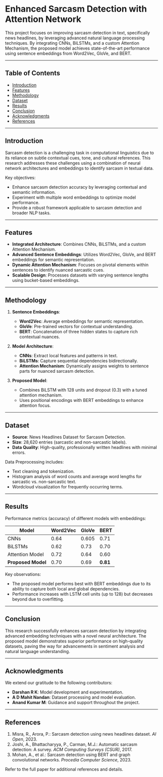 # Enhanced Sarcasm Detection with Attention Network

This project focuses on improving sarcasm detection in text, specifically news headlines, by leveraging advanced natural language processing techniques. By integrating CNNs, BiLSTMs, and a custom Attention Mechanism, the proposed model achieves state-of-the-art performance using sentence embeddings from Word2Vec, GloVe, and BERT.

---

## Table of Contents
- [Introduction](#introduction)
- [Features](#features)
- [Methodology](#methodology)
- [Dataset](#dataset)
- [Results](#results)
- [Conclusion](#conclusion)
- [Acknowledgments](#acknowledgments)
- [References](#references)

---

## Introduction

Sarcasm detection is a challenging task in computational linguistics due to its reliance on subtle contextual cues, tone, and cultural references. This research addresses these challenges using a combination of neural network architectures and embeddings to identify sarcasm in textual data.

Key objectives:
- Enhance sarcasm detection accuracy by leveraging contextual and semantic information.
- Experiment with multiple word embeddings to optimize model performance.
- Provide a robust framework applicable to sarcasm detection and broader NLP tasks.

---

## Features
- **Integrated Architecture**: Combines CNNs, BiLSTMs, and a custom Attention Mechanism.
- **Advanced Sentence Embeddings**: Utilizes Word2Vec, GloVe, and BERT embeddings for semantic representation.
- **Dynamic Attention Mechanism**: Focuses on pivotal elements within sentences to identify nuanced sarcastic cues.
- **Scalable Design**: Processes datasets with varying sentence lengths using bucket-based embeddings.

---

## Methodology

1. **Sentence Embeddings**:
   - **Word2Vec**: Average embeddings for semantic representation.
   - **GloVe**: Pre-trained vectors for contextual understanding.
   - **BERT**: Concatenation of three hidden states to capture rich contextual nuances.

2. **Model Architecture**:
   - **CNNs**: Extract local features and patterns in text.
   - **BiLSTMs**: Capture sequential dependencies bidirectionally.
   - **Attention Mechanism**: Dynamically assigns weights to sentence parts for nuanced sarcasm detection.

3. **Proposed Model**:
   - Combines BiLSTM with 128 units and dropout (0.3) with a tuned attention mechanism.
   - Uses positional encodings with BERT embeddings to enhance attention focus.

---

## Dataset

- **Source**: News Headlines Dataset for Sarcasm Detection.
- **Size**: 28,620 entries (sarcastic and non-sarcastic labels).
- **Data Quality**: High-quality, professionally written headlines with minimal errors.

Data Preprocessing includes:
- Text cleaning and tokenization.
- Histogram analysis of word counts and average word lengths for sarcastic vs. non-sarcastic text.
- Wordcloud visualization for frequently occurring terms.

---

## Results

Performance metrics (accuracy) of different models with embeddings:

| Model            | Word2Vec | GloVe | BERT |
|------------------|----------|-------|------|
| CNNs             | 0.64     | 0.605 | 0.71 |
| BiLSTMs          | 0.62     | 0.73  | 0.70 |
| Attention Model  | 0.72     | 0.64  | 0.60 |
| **Proposed Model** | 0.70     | 0.69  | **0.81** |

Key observations:
- The proposed model performs best with BERT embeddings due to its ability to capture both local and global dependencies.
- Performance increases with LSTM cell units (up to 128) but decreases beyond due to overfitting.

---

## Conclusion

This research successfully enhances sarcasm detection by integrating advanced embedding techniques with a novel neural architecture. The proposed model demonstrates superior performance on high-quality datasets, paving the way for advancements in sentiment analysis and natural language understanding.

---

## Acknowledgments

We extend our gratitude to the following contributors:
- **Darshan R K**: Model development and experimentation.
- **A D Mahit Nandan**: Dataset processing and model evaluation.
- **Anand Kumar M**: Guidance and support throughout the project.

---

## References

1. Misra, R., Arora, P.: Sarcasm detection using news headlines dataset. *AI Open*, 2023.
2. Joshi, A., Bhattacharyya, P., Carman, M.J.: Automatic sarcasm detection: A survey. *ACM Computing Surveys (CSUR)*, 2017.
3. Mohan, A., et al.: Sarcasm detection using BERT and graph convolutional networks. *Procedia Computer Science*, 2023.

Refer to the full paper for additional references and details.
